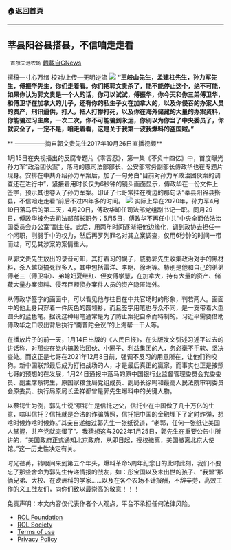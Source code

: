 ###  [:house:返回首頁](https://github.com/ourhimalayas/txt)
---


## 莘县阳谷县搭县，不信咱走走看
` 首尔天池农场` [轉載自GNews](https://gnews.org/zh-hans/1923956/)

撰稿—寸心万绪
校对/上传—无明逆流
![](https://assets.gnews.org/wp-content/uploads/2022/01/image-2363.png)
**“王岐山先生，孟建柱先生，孙力军先生，傅振华先生，你们走着看。你们把郭文贵杀了，能不能停止这个，绝不可能，如果你认为郭文贵是一个人的话，你可以试试，傅振华，你今天和你三弟傅卫华，和傅卫华在加拿大的儿子，还有你的私生子女在加拿大的，以及你侵吞的办案人员的资产，刑讯逼供，打人，把人打惨打死，以及你在海外储藏的大量的办案资料，你能骗过习主席，一次二次，你不可能骗到永远，你别以为你当了中央委员了，你就安全了，一定不是，咱走着看，这是关于我第一波我爆料的盗国贼。”**

**                                      —————摘自郭文贵先生2017年10月26日直播视频**

1月15日在央视播出的反腐专题片《零容忍》，第一集《不负十四亿》中，首度曝光孙力军“政治团伙案”，落马的原司法部部长、公安部常务副部长傅政华也在专题片现身。安排在中共介绍孙力军案后，加了一句旁白“目前对孙力军政治团伙案的调查还在进行中”，紧接着用时长仅为6秒钟的镜头画面显示，傅政华在一份文件上签字，预示其也卷入了孙力军案。印证了七哥常挂在嘴边的那句话“莘县阳谷县搭县，不信咱走走看”前后不过四年多的时间。
![](https://assets.gnews.org/wp-content/uploads/2022/01/W19.11.55-PM.jpeg)
实际上早在2020年，孙力军4月19日落马后的第二天，4月20日，傅政华卸任司法部党组副书记一职。同月29日，傅政华被免去司法部部长职务；5月5日，傅政华不再任中共“中央全面依法治国委员会办公室”副主任。此后，用两年时间逐渐把他边缘化，调到政协去担任一个闲职，削弱手中的权力，然后再罗列罪名对其立案调查，仅用6秒钟的时间一带而过，可见其涉案的案情重大。

从郭文贵先生放出的录音可知，其打着习的幌子，威胁郭先生收集政治对手的黑材料，杀人越货搞死很多人，其中包括雷洋、李明、徐明等。特别是他和自己的弟弟傅老三（傅卫华）、弟媳妇夏继红、侄女傅学慧，在加拿大，持有大量的资产、储藏大量办案资料、侵吞巨额侦办案件人员的资产隐匿海外。

从傅政华签字的画面中，可以看见他与往日在中共官场时的形象，判若两人。画面中的他上身只穿着一件灰色的圆领衫，而且签字用笔也与众不同，是一支带着大型圆头的蓝色笔。据说这种用笔通常是为了防止案犯自杀而特制的。习近平需要借助傅政华之口咬出背后执行“南普陀会议”的上海帮一干人等。

在播放片子的前一天，1月14日出版的《人民日报》，在头版发文引述习近平过去的讲话称，对那些在党内搞政治团伙、小圈子、利益集团的人，务必毫不手软、坚决查处。而这正是七哥在2021年12月8日前，强调不反习的用意所在，让他们狗咬狗。新中国联邦最后成为打扫战场的人，才是最后真正的赢家。而事实也正是按照七哥的预想的在发展，1月24日通报中落马的原中国银行业监督管理委员会党委委员、副主席蔡锷生，原国家粮食局党组成员、副局长徐鸣和最高人民法院审判委员会原委员、执行局原局长孟祥都曾是郭先生爆料中的关键人物。

以蔡锷生为例，郭先生说“蔡锷生是信托之父，信托业在中国做了几十万亿的生意，啥叫信托？信托就是合法的诈骗牌照，信托把中国的金融埋下了定时炸弹，想啥时候炸啥时候炸。”其亲自递给过郭先生一张纸说道，“老郭，任何一张纸让美国人掌握，共产党就完蛋了”。我猜想这与2022年1月25日，郭先生在重要公告中所讲的，“美国政府正式通知北京政府，从即日起，授权撤离，美国撤离北京大使馆。”这一历史性决定有关。

时光荏苒，转眼间来到第五个年头，爆料革命5周年纪念日的此时此刻，我们不要忘了那些舍命为郭先生传递情报的战友，如：彤宝国以及未出世的孩子、“我盟”那俩兄弟、大校、在欧洲科的学家……以及在各个农场不计报酬，不辞辛劳，高效工作的义工战友们，向你们致以最崇高的敬意！！！

 

免责声明：本文内容仅代表作者个人观点，平台不承担任何法律风险。

- [ROL Foundation](https://rolfoundation.org/)
- [ROL Society](https://rolsociety.org/)
- [Terms of use](https://gnews.org/terms-of-use-3/)
- [Privacy Policy](https://gnews.org/privacy-policy/)
